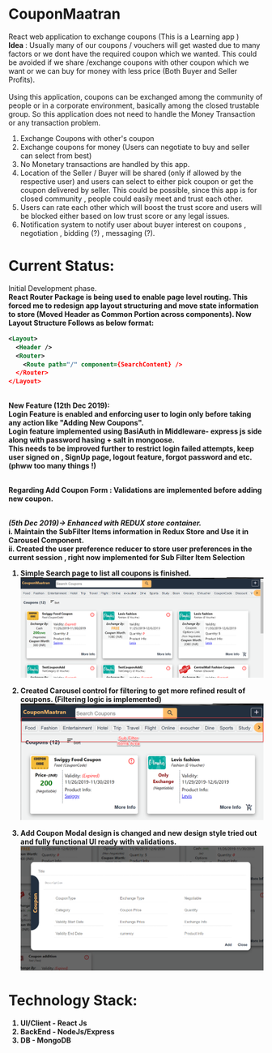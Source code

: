 # CouponMaatran
React web application to exchange coupons (This is a Learning app )
<br/>
<b>Idea</b> :
  Usually many of our coupons / vouchers will get wasted due to many factors or we dont have the required coupon which we wanted. This could be avoided if we share /exchange coupons with other coupon which we want or we can buy for money with less price (Both Buyer and Seller Profits).
  <br/>
  <br/>
  Using this application, coupons can be exchanged among the community of people or in a corporate environment, basically among the closed trustable group. So this application does not need to handle the Money Transaction or any transaction problem.
  1. Exchange Coupons with other's coupon
  2. Exchange coupons for money (Users can negotiate to buy and seller can select from best)
  3. No Monetary transactions are handled by this app.
  4. Location of the Seller / Buyer will be shared (only if allowed by the respective user) and users can select to either pick coupon or get the coupon delivered by seller. This could be possible, since this app is for closed community , people could easily meet and trust each other.
  5. Users can rate each other which will boost the trust score and users will be blocked either based on low trust score or any legal issues.
  6. Notification system to notify user about buyer interest on coupons , negotiation , bidding (?) , messaging (?).

# Current Status:
Initial Development phase. <br/>
<b> React Router Package is being used to enable page level routing. This forced me to redesign app layout structuring and move state information to store (Moved Header as Common Portion across components). Now Layout Structure Follows as below format:
  ```xml
  <Layout>
    <Header />
    <Router>
      <Route path="/" component={SearchContent} />
    </Router>
  </Layout> 
  ```
  </br>
<b> New Feature (12th Dec 2019): </br>
                 Login Feature is enabled and enforcing user to login only before taking any action like "Adding New Coupons". </br>
                 Login feature implemented using BasiAuth in Middleware- express js side along with password hasing + salt in mongoose. </br> 
  This needs to be improved further to restrict login failed attempts, keep user signed on , SignUp page, logout feature, forgot password and etc. (phww too many things !) <b> <br/> <br/>

<b>Regarding Add Coupon Form </b> : Validations are implemented before adding new coupon.</br> </br>

<i>(5th Dec 2019)-> Enhanced with REDUX store container.</i><br/>
  i.  Maintain the SubFilter Items information in Redux Store and Use it in Carousel Component.<br/>
  ii. Created the user preference reducer to store user preferences in the current session , right now implemented for Sub Filter Item Selection
  <br/>
 
  1. Simple Search page to list all coupons is finished.
  ![Alt text](CouponMaatran_BuildUp3.png?raw=true)
  
  2. Created Carousel control for filtering to get more refined result of coupons. (Filtering logic is implemented)
  ![](CarouselFilter2.png?raw=true)
  
  3. Add Coupon Modal design is changed and new design style tried out and fully functional UI ready with validations.
  ![](AddCouponForm2.png?raw=true)

# Technology Stack:
  1. UI/Client - React Js
  2. BackEnd - NodeJs/Express
  3. DB - MongoDB

